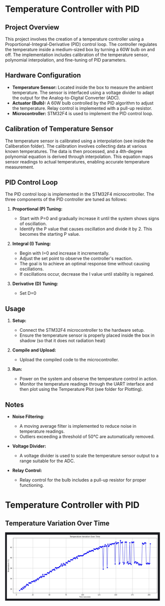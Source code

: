 # Temperature Controller with PID

## Project Overview

This project involves the creation of a temperature controller using a Proportional-Integral-Derivative (PID) control loop. The controller regulates the temperature inside a medium-sized box by turning a 60W bulb on and off. The implementation includes calibration of the temperature sensor, polynomial interpolation, and fine-tuning of PID parameters.

## Hardware Configuration

- **Temperature Sensor:** Located inside the box to measure the ambient temperature. The sensor is interfaced using a voltage divider to adapt the output for the Analog-to-Digital Converter (ADC).
- **Actuator (Bulb):** A 60W bulb controlled by the PID algorithm to adjust the temperature. Relay control is implemented with a pull-up resistor.
- **Microcontroller:** STM32F4 is used to implement the PID control loop.

## Calibration of Temperature Sensor

The temperature sensor is calibrated using a interpolation (see inside the Caliberation folder). The calibration involves collecting data at various known temperatures. The data is then processed, and a 4th-degree polynomial equation is derived through interpolation. This equation maps sensor readings to actual temperatures, enabling accurate temperature measurement.

## PID Control Loop

The PID control loop is implemented in the STM32F4 microcontroller. The three components of the PID controller are tuned as follows:

1. **Proportional (P) Tuning:**
   - Start with P=0 and gradually increase it until the system shows signs of oscillation.
   - Identify the P value that causes oscillation and divide it by 2. This becomes the starting P value.

2. **Integral (I) Tuning:**
   - Begin with I=0 and increase it incrementally.
   - Adjust the set point to observe the controller's reaction.
   - The goal is to achieve an optimal response time without causing oscillations.
   - If oscillations occur, decrease the I value until stability is regained.

3. **Derivative (D) Tuning:**
   - Set D=0

## Usage

1. **Setup:**
   - Connect the STM32F4 microcontroller to the hardware setup.
   - Ensure the temperature sensor is properly placed inside the box in shadow (so that it does not radiation heat)

2. **Compile and Upload:**
   - Upload the compiled code to the microcontroller.

3. **Run:**
   - Power on the system and observe the temperature control in action.
   - Monitor the temperature readings through the UART interface and then plot using the Temperature Plot (see folder for Plotting).

## Notes

- **Noise Filtering:**
  - A moving average filter is implemented to reduce noise in temperature readings.
  - Outliers exceeding a threshold of 50°C are automatically removed.

- **Voltage Divider:**
  - A voltage divider is used to scale the temperature sensor output to a range suitable for the ADC.

- **Relay Control:**
  - Relay control for the bulb includes a pull-up resistor for proper functioning.

# Temperature Controller with PID

## Temperature Variation Over Time

![Temperature Variation](https://github.com/BatGun21/Temperature-Sensor-with-STM32F4/blob/main/Temperature_Plots/Temperature-Variation-Over-Time.jpg)

